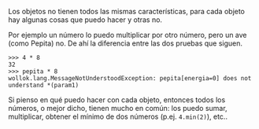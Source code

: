 Los objetos no tienen todos las mismas características, para cada objeto hay algunas cosas que puedo hacer y otras no.

Por ejemplo un número lo puedo multiplicar por otro número, pero un ave (como Pepita) no. De ahí la diferencia entre las dos pruebas que siguen.

```
>>> 4 * 8
32
>>> pepita * 8
wollok.lang.MessageNotUnderstoodException: pepita[energia=0] does not understand *(param1)
```

Si pienso en qué puedo hacer con cada objeto, entonces todos los números, o mejor dicho, tienen mucho en común: los puedo sumar, multiplicar, obtener el mínimo de dos números (p.ej. `4.min(2)`), etc..  


